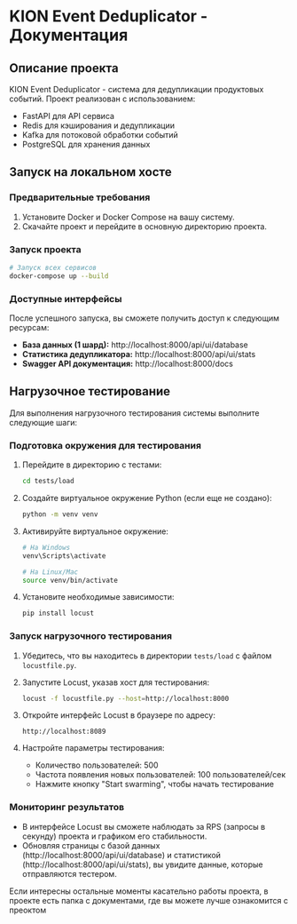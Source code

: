 # KION Event Deduplicator - Документация

## Описание проекта

KION Event Deduplicator - система для дедупликации продуктовых событий. Проект реализован с использованием:

- FastAPI для API сервиса
- Redis для кэширования и дедупликации
- Kafka для потоковой обработки событий
- PostgreSQL для хранения данных

## Запуск на локальном хосте

### Предварительные требования

1. Установите Docker и Docker Compose на вашу систему.
2. Скачайте проект и перейдите в основную директорию проекта.

### Запуск проекта

```bash
# Запуск всех сервисов
docker-compose up --build
```

### Доступные интерфейсы

После успешного запуска, вы сможете получить доступ к следующим ресурсам:

- **База данных (1 шард):** http://localhost:8000/api/ui/database
- **Статистика дедупликатора:** http://localhost:8000/api/ui/stats
- **Swagger API документация:** http://localhost:8000/docs

## Нагрузочное тестирование

Для выполнения нагрузочного тестирования системы выполните следующие шаги:

### Подготовка окружения для тестирования

1. Перейдите в директорию с тестами:

   ```bash
   cd tests/load
   ```
2. Создайте виртуальное окружение Python (если еще не создано):

   ```bash
   python -m venv venv
   ```
3. Активируйте виртуальное окружение:

   ```bash
   # На Windows
   venv\Scripts\activate

   # На Linux/Mac
   source venv/bin/activate
   ```
4. Установите необходимые зависимости:

   ```bash
   pip install locust
   ```

### Запуск нагрузочного тестирования

1. Убедитесь, что вы находитесь в директории `tests/load` с файлом `locustfile.py`.
2. Запустите Locust, указав хост для тестирования:

   ```bash
   locust -f locustfile.py --host=http://localhost:8000
   ```
3. Откройте интерфейс Locust в браузере по адресу:

   ```
   http://localhost:8089
   ```
4. Настройте параметры тестирования:

   - Количество пользователей: 500
   - Частота появления новых пользователей: 100 пользователей/сек
   - Нажмите кнопку "Start swarming", чтобы начать тестирование

### Мониторинг результатов

- В интерфейсе Locust вы сможете наблюдать за RPS (запросы в секунду) проекта и графиком его стабильности.
- Обновляя страницы с базой данных (http://localhost:8000/api/ui/database) и статистикой (http://localhost:8000/api/ui/stats), вы увидите данные, которые отправляются тестером.

Если интересны остальные моменты касательно работы проекта, в проекте есть папка с документами, где вы можете лучше ознакомится с преоктом

